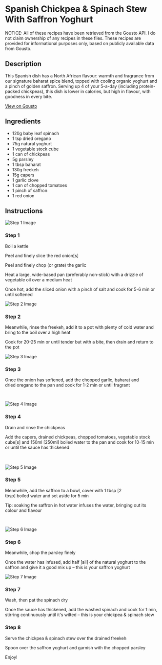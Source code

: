 # Spanish Chickpea & Spinach Stew With Saffron Yoghurt

NOTICE: All of these recipes have been retrieved from the Gousto API. I do not claim ownership of any recipes in these files. These recipes are provided for informational purposes only, based on publicly available data from Gousto.

## Description

This Spanish dish has a North African flavour: warmth and fragrance from our signature baharat spice blend, topped with cooling organic yoghurt and a pinch of golden saffron. Serving up 4 of your 5-a-day (including protein-packed chickpeas), this dish is lower in calories, but high in flavour, with goodness in every bite.

[View on Gousto](https://www.gousto.co.uk/recipes/cookbook/spanish-chickpea-spinach-stew-with-saffron-yoghurt)

## Ingredients

- 120g baby leaf spinach
- 1 tsp dried oregano
- 75g natural yoghurt 
- 1 vegetable stock cube 
- 1 can of chickpeas
- 5g parsley
- 1 tbsp baharat
- 130g freekeh
- 15g capers
- 1 garlic clove
- 1 can of chopped tomatoes
- 1 pinch of saffron
- 1 red onion

## Instructions

![Step 1 Image](https://production-media.gousto.co.uk/cms/recipe-step-image/1463.-step-1-x200.jpg)

### Step 1

Boil a kettle


Peel and finely slice the red onion<span class="text-danger">[s]</span>


Peel and finely chop (or grate) the garlic


Heat a large, wide-based pan (preferably non-stick) with a drizzle of vegetable oil over a medium heat


Once hot, add the sliced onion&nbsp;with a pinch of salt and cook for 5-6 min or until softened

![Step 2 Image](https://production-media.gousto.co.uk/cms/recipe-step-image/1463.-step-2-x200.jpg)

### Step 2

Meanwhile, rinse the freekeh, add it to a pot with plenty of cold water and bring to the boil over a high heat


Cook for 20-25 min or until tender but with a bite, then drain and return to the pot

![Step 3 Image](https://production-media.gousto.co.uk/cms/recipe-step-image/1463.-step-3-x200.jpg)

### Step 3

Once the onion has softened, add the chopped garlic,&nbsp;baharat and dried&nbsp;oregano to the pan and cook for 1-2 min or until fragrant


&nbsp;

![Step 4 Image](https://production-media.gousto.co.uk/cms/recipe-step-image/1463.-step-4-x200.jpg)

### Step 4

Drain and rinse the chickpeas


Add the capers,&nbsp;drained chickpeas,&nbsp;chopped tomatoes,&nbsp;vegetable&nbsp;stock cube<span class="text-danger">[s] </span>and 150ml <span class="text-danger">[250ml]</span> boiled water&nbsp;to the pan and cook for 10-15 min or until the sauce has thickened<br /><br /><br />

![Step 5 Image](https://production-media.gousto.co.uk/cms/recipe-step-image/1463.-step-5-x200.jpg)

### Step 5

Meanwhile, add the&nbsp;saffron&nbsp;to a bowl, cover with 1 tbsp&nbsp;<span class="text-danger">[2 tbsp]</span>&nbsp;boiled&nbsp;water&nbsp;and set aside for 5 min


Tip: soaking the saffron in hot water infuses the water, bringing out its colour and flavour


&nbsp;

![Step 6 Image](https://production-media.gousto.co.uk/cms/recipe-step-image/1463.-step-6-x200.jpg)

### Step 6

Meanwhile, chop the parsley finely


Once the water has infused, <span class="text-highlight">add half <span class="text-danger">[all]</span> of the</span>&nbsp;natural yoghurt to the saffron and give it a good mix up &ndash; this is your saffron yoghurt

![Step 7 Image](https://production-media.gousto.co.uk/cms/recipe-step-image/1463.-step-7-x200.jpg)

### Step 7

Wash, then pat the spinach dry&nbsp;


Once the sauce has thickened, add the washed&nbsp;spinach and cook for 1 min, stirring continuously until it's wilted &ndash; this is your chickpea &amp; spinach stew

### Step 8

Serve the chickpea &amp; spinach stew over the drained freekeh&nbsp;


Spoon over the saffron yoghurt and garnish with the chopped parsley


Enjoy!

